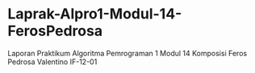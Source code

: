 # Laprak-Alpro1-Modul-14-FerosPedrosa
Laporan Praktikum Algoritma Pemrograman 1 Modul 14 Komposisi Feros Pedrosa Valentino IF-12-01
